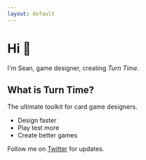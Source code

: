 ```yaml
---
layout: default
---
```


# Hi 👋

I'm Sean, game designer, creating *Turn Time*.

## What is Turn Time?

The ultimate toolkit for card game designers.

- Design faster
- Play test more
- Create better games

Follow me on [Twitter](https://twitter.com/seanpackham) for updates.
